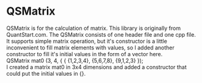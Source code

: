 # QSMatrix
QSMatrix is for the calculation of matrix. This library is originally from QuantStart.com.  The QSMatrix consists of one header file and one cpp file. It supports simple matrix operation, but it's constructor is a little inconvenient to fill matrix elements with values, so I added another constructor to fill it's initial values in the form of a vector here.</br>
QSMatrix<int> mat0 (3, 4, { { {1,2,3,4}, {5,6,7,8}, {9,1,2,3} });    
I created a matrix mat0 in 3x4 dimensions and added a constructor that could put the initial values in {}.
